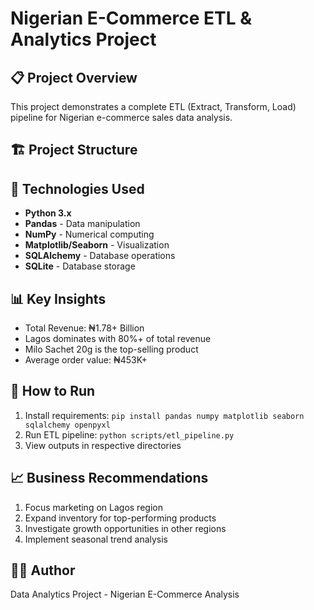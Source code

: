 # Nigerian E-Commerce ETL & Analytics Project

## 📋 Project Overview
This project demonstrates a complete ETL (Extract, Transform, Load) pipeline for Nigerian e-commerce sales data analysis.

## 🏗️ Project Structure
## 🔧 Technologies Used
- **Python 3.x**
- **Pandas** - Data manipulation
- **NumPy** - Numerical computing
- **Matplotlib/Seaborn** - Visualization
- **SQLAlchemy** - Database operations
- **SQLite** - Database storage

## 📊 Key Insights
- Total Revenue: ₦1.78+ Billion
- Lagos dominates with 80%+ of total revenue
- Milo Sachet 20g is the top-selling product
- Average order value: ₦453K+

## 🚀 How to Run
1. Install requirements: `pip install pandas numpy matplotlib seaborn sqlalchemy openpyxl`
2. Run ETL pipeline: `python scripts/etl_pipeline.py`
3. View outputs in respective directories

## 📈 Business Recommendations
1. Focus marketing on Lagos region
2. Expand inventory for top-performing products
3. Investigate growth opportunities in other regions
4. Implement seasonal trend analysis

## 👨‍💻 Author
Data Analytics Project - Nigerian E-Commerce Analysis
